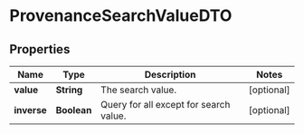 # ProvenanceSearchValueDTO

## Properties
Name | Type | Description | Notes
------------ | ------------- | ------------- | -------------
**value** | **String** | The search value. |  [optional]
**inverse** | **Boolean** | Query for all except for search value. |  [optional]
